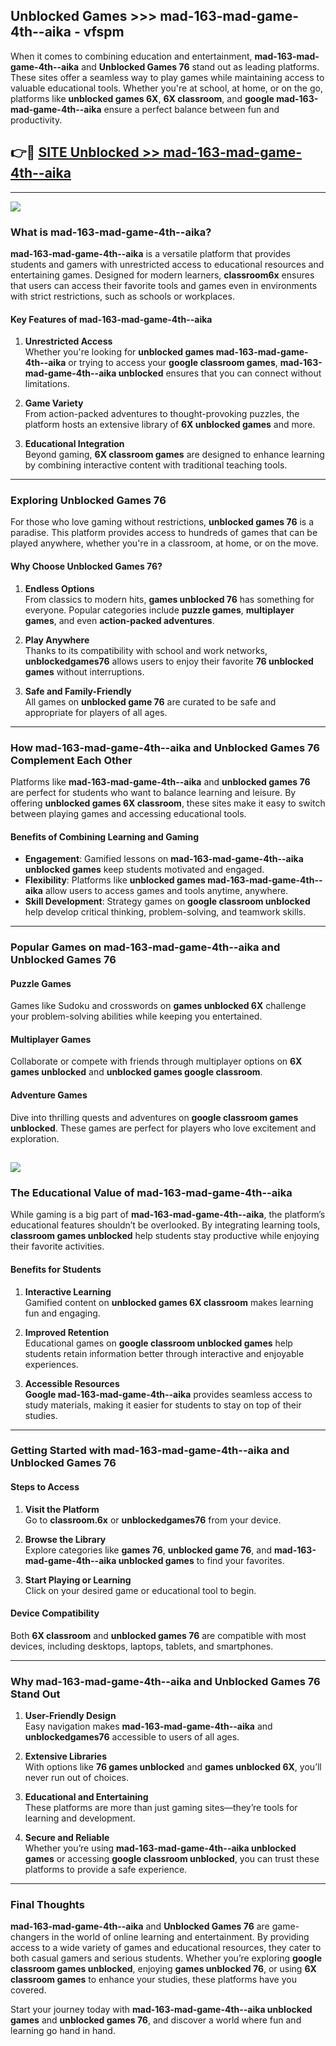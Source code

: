 ## Unblocked Games >>> mad-163-mad-game-4th--aika - vfspm 

When it comes to combining education and entertainment, **mad-163-mad-game-4th--aika** and **Unblocked Games 76** stand out as leading platforms. These sites offer a seamless way to play games while maintaining access to valuable educational tools. Whether you're at school, at home, or on the go, platforms like **unblocked games 6X**, **6X classroom**, and **google mad-163-mad-game-4th--aika** ensure a perfect balance between fun and productivity.
## 👉🔴 [SITE Unblocked >> mad-163-mad-game-4th--aika](http://premium.freeplayer.one?title=mad-163-mad-game-4th--aika&ref=22JU)
---
<a href="http://premium.freeplayer.one?title=mad-163-mad-game-4th--aika&ref=22JU/"><img src="https://github.com/user-attachments/assets/438f12ca-57a4-47a3-8ead-c64da593a1e5"/></a>
### What is mad-163-mad-game-4th--aika?  

**mad-163-mad-game-4th--aika** is a versatile platform that provides students and gamers with unrestricted access to educational resources and entertaining games. Designed for modern learners, **classroom6x** ensures that users can access their favorite tools and games even in environments with strict restrictions, such as schools or workplaces.  

#### Key Features of mad-163-mad-game-4th--aika  

1. **Unrestricted Access**  
   Whether you're looking for **unblocked games mad-163-mad-game-4th--aika** or trying to access your **google classroom games**, **mad-163-mad-game-4th--aika unblocked** ensures that you can connect without limitations.  

2. **Game Variety**  
   From action-packed adventures to thought-provoking puzzles, the platform hosts an extensive library of **6X unblocked games** and more.  

3. **Educational Integration**  
   Beyond gaming, **6X classroom games** are designed to enhance learning by combining interactive content with traditional teaching tools.  



---

### Exploring Unblocked Games 76  

For those who love gaming without restrictions, **unblocked games 76** is a paradise. This platform provides access to hundreds of games that can be played anywhere, whether you're in a classroom, at home, or on the move.  

#### Why Choose Unblocked Games 76?  

1. **Endless Options**  
   From classics to modern hits, **games unblocked 76** has something for everyone. Popular categories include **puzzle games**, **multiplayer games**, and even **action-packed adventures**.  

2. **Play Anywhere**  
   Thanks to its compatibility with school and work networks, **unblockedgames76** allows users to enjoy their favorite **76 unblocked games** without interruptions.  

3. **Safe and Family-Friendly**  
   All games on **unblocked game 76** are curated to be safe and appropriate for players of all ages.  

---

### How mad-163-mad-game-4th--aika and Unblocked Games 76 Complement Each Other  

Platforms like **mad-163-mad-game-4th--aika** and **unblocked games 76** are perfect for students who want to balance learning and leisure. By offering **unblocked games 6X classroom**, these sites make it easy to switch between playing games and accessing educational tools.  

#### Benefits of Combining Learning and Gaming  

- **Engagement**: Gamified lessons on **mad-163-mad-game-4th--aika unblocked games** keep students motivated and engaged.  
- **Flexibility**: Platforms like **unblocked games mad-163-mad-game-4th--aika** allow users to access games and tools anytime, anywhere.  
- **Skill Development**: Strategy games on **google classroom unblocked** help develop critical thinking, problem-solving, and teamwork skills.  

---

### Popular Games on mad-163-mad-game-4th--aika and Unblocked Games 76  

#### Puzzle Games  

Games like Sudoku and crosswords on **games unblocked 6X** challenge your problem-solving abilities while keeping you entertained.  

#### Multiplayer Games  

Collaborate or compete with friends through multiplayer options on **6X games unblocked** and **unblocked games google classroom**.  

#### Adventure Games  

Dive into thrilling quests and adventures on **google classroom games unblocked**. These games are perfect for players who love excitement and exploration.  

<a href="http://download.freeplayer.one?title=mad-163-mad-game-4th--aika&ref=23D/"><img src="https://github.com/user-attachments/assets/fe0c3e91-c8e1-489c-acf0-e2f614c12fb8"/></a>
---

### The Educational Value of mad-163-mad-game-4th--aika  

While gaming is a big part of **mad-163-mad-game-4th--aika**, the platform’s educational features shouldn’t be overlooked. By integrating learning tools, **classroom games unblocked** help students stay productive while enjoying their favorite activities.  

#### Benefits for Students  

1. **Interactive Learning**  
   Gamified content on **unblocked games 6X classroom** makes learning fun and engaging.  

2. **Improved Retention**  
   Educational games on **google classroom unblocked games** help students retain information better through interactive and enjoyable experiences.  

3. **Accessible Resources**  
   **Google mad-163-mad-game-4th--aika** provides seamless access to study materials, making it easier for students to stay on top of their studies.  

---

### Getting Started with mad-163-mad-game-4th--aika and Unblocked Games 76  

#### Steps to Access  

1. **Visit the Platform**  
   Go to **classroom.6x** or **unblockedgames76** from your device.  

2. **Browse the Library**  
   Explore categories like **games 76**, **unblocked game 76**, and **mad-163-mad-game-4th--aika unblocked games** to find your favorites.  

3. **Start Playing or Learning**  
   Click on your desired game or educational tool to begin.  

#### Device Compatibility  

Both **6X classroom** and **unblocked games 76** are compatible with most devices, including desktops, laptops, tablets, and smartphones.  

---

### Why mad-163-mad-game-4th--aika and Unblocked Games 76 Stand Out  

1. **User-Friendly Design**  
   Easy navigation makes **mad-163-mad-game-4th--aika** and **unblockedgames76** accessible to users of all ages.  

2. **Extensive Libraries**  
   With options like **76 games unblocked** and **games unblocked 6X**, you’ll never run out of choices.  

3. **Educational and Entertaining**  
   These platforms are more than just gaming sites—they’re tools for learning and development.  

4. **Secure and Reliable**  
   Whether you’re using **mad-163-mad-game-4th--aika unblocked games** or accessing **google classroom unblocked**, you can trust these platforms to provide a safe experience.  

---

### Final Thoughts  

**mad-163-mad-game-4th--aika** and **Unblocked Games 76** are game-changers in the world of online learning and entertainment. By providing access to a wide variety of games and educational resources, they cater to both casual gamers and serious students. Whether you’re exploring **google classroom games unblocked**, enjoying **games unblocked 76**, or using **6X classroom games** to enhance your studies, these platforms have you covered.  

Start your journey today with **mad-163-mad-game-4th--aika unblocked games** and **unblocked games 76**, and discover a world where fun and learning go hand in hand.  